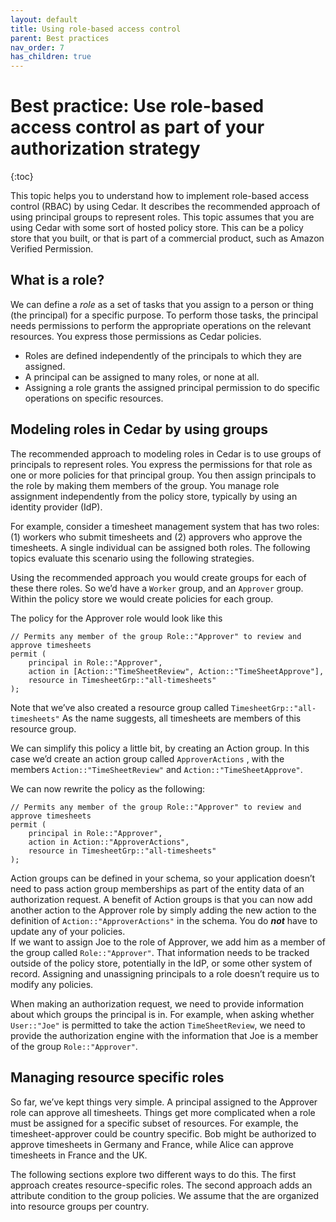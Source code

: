 ```yaml
---
layout: default
title: Using role-based access control
parent: Best practices
nav_order: 7
has_children: true
---
```


# Best practice: Use role-based access control as part of your authorization strategy

{:toc}

This topic helps you to understand how to implement role-based access control (RBAC) by using Cedar. It describes the recommended approach of using principal groups to represent roles. This topic assumes that you are using Cedar with some sort of hosted policy store. This can be a policy store that you built, or that is part of a commercial product, such as Amazon Verified Permission.

## What is a role?

We can define a *role* as a set of tasks that you assign to a person or thing (the principal) for a specific purpose. To perform those tasks, the principal needs permissions to perform the appropriate operations on the relevant resources. You express those permissions as Cedar policies. 

* Roles are defined independently of the principals to which they are assigned.
* A principal can be assigned to many roles, or none at all.
* Assigning a role grants the assigned principal permission to do specific operations on specific resources.

## Modeling roles in Cedar by using groups

The recommended approach to modeling roles in Cedar is to use groups of principals to represent roles. You express the permissions for that role as one or more policies for that principal group. You then assign principals to the role by making them members of the group. You manage role assignment independently from the policy store, typically by using an identity provider (IdP).

For example, consider a timesheet management system that has two roles: (1) workers who submit timesheets and (2) approvers who approve the timesheets. A single individual can be assigned both roles. The following topics evaluate this scenario using the following strategies.

Using the recommended approach you would create groups for each of these there roles. So we’d have a `Worker` group, and an `Approver` group. Within the policy store we would create policies for each group.

The policy for the Approver role would look like this

```cedar
// Permits any member of the group Role::"Approver" to review and approve timesheets
permit (
    principal in Role::"Approver",
    action in [Action::"TimeSheetReview", Action::"TimeSheetApprove"],
    resource in TimesheetGrp::"all-timesheets"
);
```

Note that we’ve also created a resource group called  `TimesheetGrp::"all-timesheets"`  As the name suggests, all timesheets are members of this resource group.

We can simplify this policy a little bit, by creating an Action group. In this case we’d create an action group called `ApproverActions` , with the members `Action::"TimeSheetReview"`  and  `Action::"TimeSheetApprove"`.   

We can now rewrite the policy as the following:

```cedar
// Permits any member of the group Role::"Approver" to review and approve timesheets
permit (
    principal in Role::"Approver",
    action in Action::"ApproverActions",
    resource in TimesheetGrp::"all-timesheets"
);
```
Action groups can be defined in your schema, so your application doesn’t need to pass action group memberships as part of the entity data of an authorization request. A benefit of Action groups is that you can now add another action to the Approver role by simply adding the new action to the definition of `Action::"ApproverActions"` in the schema. You do ***not*** have to update any of your policies.  
If we want to assign Joe to the role of Approver, we add him as a member of the group called `Role::"Approver"`.  That information needs to be tracked outside of the policy store, potentially in the IdP, or some other system of record. Assigning and unassigning principals to a role doesn’t require us to modify any policies. 

When making an authorization request, we need to provide information about which groups the principal is in. For example, when asking whether `User::"Joe"` is permitted to take the action `TimeSheetReview`, we need to provide the authorization engine with the information that Joe is a member of the group `Role::"Approver"`.  

## Managing resource specific roles 

So far, we’ve kept things very simple. A principal assigned to the Approver role can approve all timesheets. Things get more complicated when a role must be assigned for a specific subset of resources. For example, the timesheet-approver could be country specific. Bob might be authorized to approve timesheets in Germany and France, while Alice can approve timesheets in France and the UK.  

The following sections explore two different ways to do this. The first approach creates resource-specific roles. The second approach adds an attribute condition to the group policies. We assume that the are organized into resource groups per country.